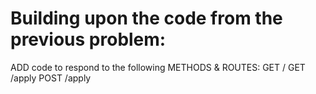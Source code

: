 # Building upon the code from the previous problem:

ADD code to respond to the following METHODS & ROUTES: GET / GET /apply POST /apply
